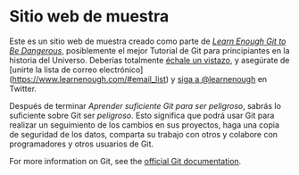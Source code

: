 # Sitio web de muestra

Este es un sitio web de muestra creado como parte de [*Learn Enough Git to Be
Dangerous*](https://www.learnenough.com/git-tutorial), posiblemente el mejor
Tutorial de Git para principiantes en la historia del Universo. Deberías totalmente [
échale un vistazo](https://www.learnenough.com/git-tutorial), y asegúrate de [unirte
la lista de correo electrónico] (https://www.learnenough.com/#email_list) y
[siga a @learnenough](http://twitter.com/learnenough) en Twitter.

Después de terminar *Aprender suficiente Git para ser peligroso*, sabrás lo suficiente sobre Git
ser *peligroso*. Esto significa que podrá usar Git para realizar un seguimiento de los cambios en
sus proyectos, haga una copia de seguridad de los datos, comparta su trabajo con otros y colabore
con programadores y otros usuarios de Git.

For more information on Git, see the
[official Git documentation](https://git-scm.com/).
